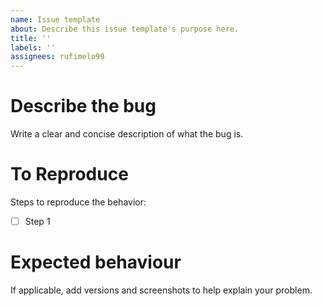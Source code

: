 ```yaml
---
name: Issue template
about: Describe this issue template's purpose here.
title: ''
labels: ''
assignees: rufimelo99
---
```


# Describe the bug

Write a clear and concise description of what the bug is.

# To Reproduce

Steps to reproduce the behavior:
- [ ] Step 1

# Expected behaviour

If applicable, add versions and screenshots to help explain your problem.
